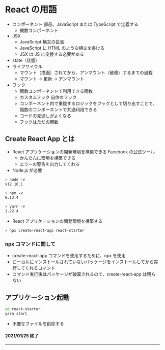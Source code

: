 # React の用語

- コンポーネント 部品。JavaScript または TypeScript で定義する
  - 関数コンポーネント
- JSX
  - JavaScript 構文の拡張
  - JavaScript に HTML のような構文を書ける
  - JSX は JS に変換する必要がある
- state（状態）
- ライフサイクル
  - マウント（描画）されてから、アンマウント（破棄）するまでの過程
  - マウント → 更新 → アンマウント
- フック
  - 関数コンポーネントで利用できる関数
  - カスタムフック 自作のフック
  - コンポーネント内で重複するロジックをフックとして切り出すことで、複数のコンポーネントで共通利用できる
  - コードの見通しがよくなる
  - フックはただの関数

## Create React App とは

- React アプリケーションの開発環境を構築できる Facebook の公式ツール
  - かんたんに環境を構築できる
  - エラーの警告を出力してくれる
- Node.js が必要

```sh
> node -v
v12.16.1

> npm -v
6.13.4

> yarn -v
1.22.4
```

- React アプリケーションの開発環境を構築する

```sh
> npx create-react-app react-starter
```

### npx コマンドに関して

- create-react-app コマンドを使用するために、npx を使用
- ローカルにインストールされていないパッケージをインストールしてから実行してくれるコマンド
- コマンド実行後はパッケージが破棄されるので、create-react-app は残らない

## アプリケーション起動

```sh
cd react-starter
yarn start
```

- 不要なファイルを削除する

#### 2021/01/25 終了

---
